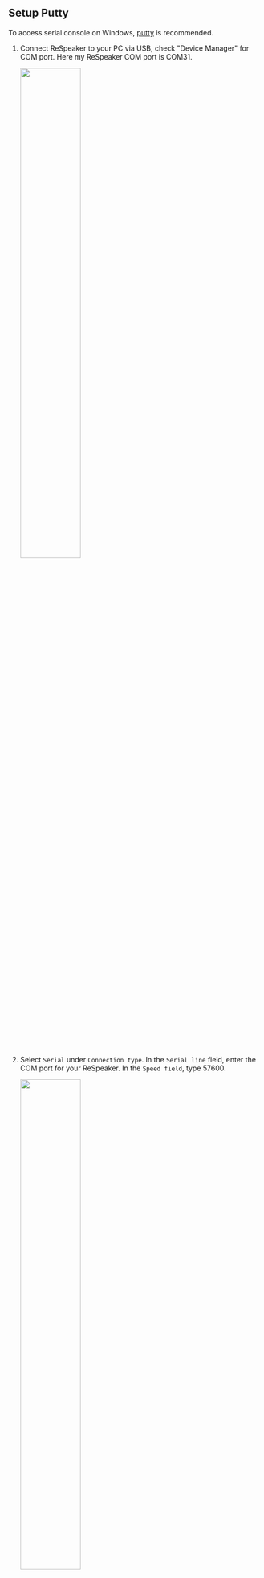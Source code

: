 
## Setup Putty

To access serial console on Windows, [putty](http://www.chiark.greenend.org.uk/~sgtatham/putty/download.html) is recommended. 

1. Connect ReSpeaker to your PC via USB, check "Device Manager" for COM port. Here my ReSpeaker COM port is COM31.

    <div class="text-center">
    <img src="https://github.com/respeaker/get_started_with_respeaker/blob/master/img/putty1.png?raw=true" width="50%" height="50%">
    </div>

2. Select `Serial` under `Connection type`. In the `Serial line` field, enter the COM port for your ReSpeaker. In the `Speed field`, type 57600.

    <div class="text-center">
    <img src="https://github.com/respeaker/get_started_with_respeaker/blob/master/img/putty2.png?raw=true" width="50%" height="50%">
    </div>

3. Click `Open`. When you see a blank screen, press the Enter key.

    <div class="text-center">
    <img src="https://github.com/respeaker/get_started_with_respeaker/blob/master/img/putty3.png?raw=true" width="50%" height="50%">
    </div>
